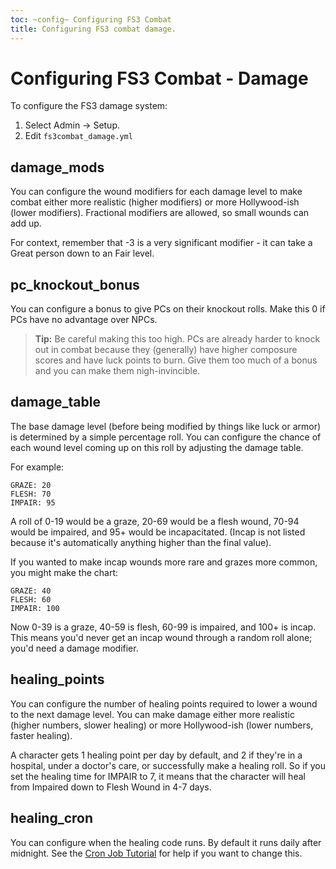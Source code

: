 ```yaml
---
toc: ~config~ Configuring FS3 Combat
title: Configuring FS3 combat damage.
---
```

# Configuring FS3 Combat - Damage

To configure the FS3 damage system:

1. Select Admin -> Setup.
2. Edit `fs3combat_damage.yml`

## damage_mods

You can configure the wound modifiers for each damage level to make combat either more realistic (higher modifiers) or more Hollywood-ish (lower modifiers).  Fractional modifiers are allowed, so small wounds can add up.

For context, remember that -3 is a very significant modifier - it can take a Great person down to an Fair level.

## pc_knockout_bonus

You can configure a bonus to give PCs on their knockout rolls.  Make this 0 if PCs have no advantage over NPCs.  

> **Tip:** Be careful making this too high.  PCs are already harder to knock out in combat because they (generally) have higher composure scores and have luck points to burn.  Give them too much of a bonus and you can make them nigh-invincible.

## damage_table

The base damage level (before being modified by things like luck or armor) is determined by a simple percentage roll.  You can configure the chance of each wound level coming up on this roll by adjusting the damage table.  

For example:

    GRAZE: 20
    FLESH: 70
    IMPAIR: 95

A roll of 0-19 would be a graze, 20-69 would be a flesh wound, 70-94 would be impaired, and 95+ would be incapacitated.  (Incap is not listed because it's automatically anything higher than the final value).

If you wanted to make incap wounds more rare and grazes more common, you might make the chart:

    GRAZE: 40
    FLESH: 60
    IMPAIR: 100

Now 0-39 is a graze, 40-59 is flesh, 60-99 is impaired, and 100+ is incap.  This means you'd never get an incap wound through a random roll alone; you'd need a damage modifier.

## healing_points

You can configure the number of healing points required to lower a wound to the next damage level.  You can make damage either more realistic (higher numbers, slower healing) or more Hollywood-ish (lower numbers, faster healing).

A character gets 1 healing point per day by default, and 2 if they're in a hospital, under a doctor's care, or successfully make a healing roll.  So if you set the healing time for IMPAIR to 7, it means that the character will heal from Impaired down to Flesh Wound in 4-7 days.

## healing_cron

You can configure when the healing code runs.  By default it runs daily after midnight.  See the [Cron Job Tutorial](http://www.aresmush.com/tutorials/config/configuring-cron) for help if you want to change this.